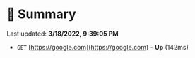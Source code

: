 # 📖 Summary
Last updated: **3/18/2022, 9:39:05 PM**

- `GET` [https://google.com](https://google.com) - **Up** (142ms)
